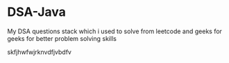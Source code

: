 # DSA-Java


My DSA questions stack which i used to solve from leetcode and geeks for geeks for better problem solving skills

skfjhwfwjrknvdfjvbdfv

